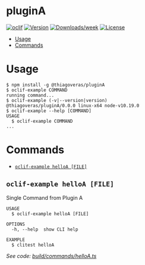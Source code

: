 pluginA
=======



[![oclif](https://img.shields.io/badge/cli-oclif-brightgreen.svg)](https://oclif.io)
[![Version](https://img.shields.io/npm/v/pluginA.svg)](https://npmjs.org/package/pluginA)
[![Downloads/week](https://img.shields.io/npm/dw/pluginA.svg)](https://npmjs.org/package/pluginA)
[![License](https://img.shields.io/npm/l/pluginA.svg)](https://github.com/VerasThiago/pluginA/blob/master/package.json)

<!-- toc -->
* [Usage](#usage)
* [Commands](#commands)
<!-- tocstop -->
# Usage
<!-- usage -->
```sh-session
$ npm install -g @thiagoveras/pluginA
$ oclif-example COMMAND
running command...
$ oclif-example (-v|--version|version)
@thiagoveras/pluginA/0.0.0 linux-x64 node-v10.19.0
$ oclif-example --help [COMMAND]
USAGE
  $ oclif-example COMMAND
...
```
<!-- usagestop -->
# Commands
<!-- commands -->
* [`oclif-example helloA [FILE]`](#oclif-example-helloa-file)

## `oclif-example helloA [FILE]`

Single Command from Plugin A

```
USAGE
  $ oclif-example helloA [FILE]

OPTIONS
  -h, --help  show CLI help

EXAMPLE
  $ clitest helloA
```

_See code: [build/commands/helloA.ts](https://github.com/VerasThiago/npmPackageTests/blob/v0.0.0/build/commands/helloA.ts)_
<!-- commandsstop -->
